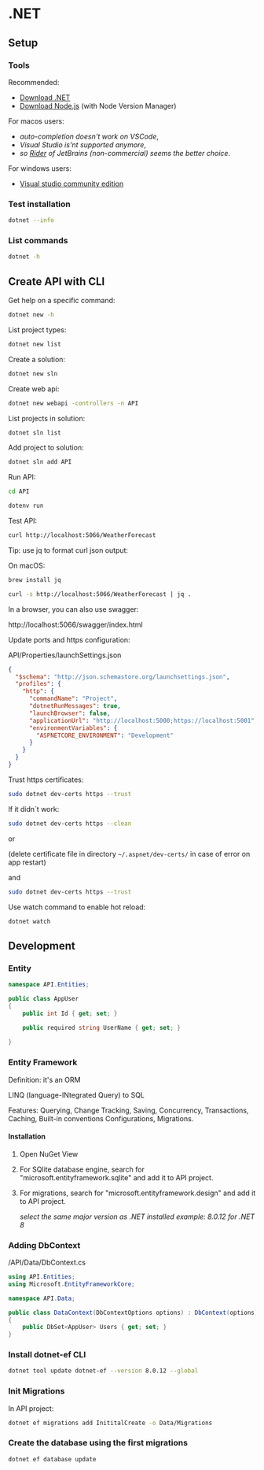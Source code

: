 # .NET

## Setup

### Tools

Recommended:

- [Download .NET](https://dotnet.microsoft.com/fr-fr/download)
- [Download Node.js](https://github.com/nvm-sh/nvm) (with Node Version Manager)

For macos users:

- *auto-completion doesn't work on VSCode*,
- *Visual Studio is'nt supported anymore*,
- *so [Rider](https://www.jetbrains.com/fr-fr/rider/download/#section=mac) of JetBrains (non-commercial) seems the better choice*.

For windows users:

- [Visual studio community edition](https://visualstudio.microsoft.com/fr/downloads/)

### Test installation

```bash
dotnet --info
```

### List commands

```bash
dotnet -h
```

## Create API with CLI

Get help on a specific command:

```bash
dotnet new -h
```

List project types:

```bash
dotnet new list
```

Create a solution:

```bash
dotnet new sln
```

Create web api:

```bash
dotnet new webapi -controllers -n API
```

List projects in solution:

```bash
dotnet sln list
```

Add project to solution:

```bash
dotnet sln add API
```

Run API:

```bash
cd API
```

```bash
dotenv run
```

Test API:

```bash
curl http://localhost:5066/WeatherForecast
```

Tip: use jq to format curl json output:

On macOS:

```bash
brew install jq
````

```bash
curl -s http://localhost:5066/WeatherForecast | jq .
```

In a browser, you can also use swagger:

http://localhost:5066/swagger/index.html

Update ports and https configuration:

API/Properties/launchSettings.json
```json
{
  "$schema": "http://json.schemastore.org/launchsettings.json",
  "profiles": {
    "http": {
      "commandName": "Project",
      "dotnetRunMessages": true,
      "launchBrowser": false,
      "applicationUrl": "http://localhost:5000;https://localhost:5001",
      "environmentVariables": {
        "ASPNETCORE_ENVIRONMENT": "Development"
      }
    }
  }
}
```

Trust https certificates:

```bash
sudo dotnet dev-certs https --trust
```

If it didn`t work:

```bash
sudo dotnet dev-certs https --clean
```

or

(delete certificate file in directory `~/.aspnet/dev-certs/` in case of error on app restart)

and 

```bash
sudo dotnet dev-certs https --trust
```

Use watch command to enable hot reload:

```bash
dotnet watch
```

## Development

### Entity

```csharp
namespace API.Entities;

public class AppUser
{
    public int Id { get; set; }

    public required string UserName { get; set; }
    
}
```

### Entity Framework

Definition: it's an ORM

LINQ (language-INtegrated Query) to SQL

Features: Querying, Change Tracking, Saving, Concurrency, Transactions, Caching, Built-in conventions Configurations, Migrations.

#### Installation

1. Open NuGet View

2. For SQlite database engine, search for "microsoft.entityframework.sqlite" and add it to API project.

3. For migrations, search for "microsoft.entityframework.design" and add it to API project.

   *select the same major version as .NET installed example: 8.0.12 for .NET 8*

### Adding DbContext

/API/Data/DbContext.cs

```csharp
using API.Entities;
using Microsoft.EntityFrameworkCore;

namespace API.Data;

public class DataContext(DbContextOptions options) : DbContext(options)
{
    public DbSet<AppUser> Users { get; set; }
} 
```

### Install dotnet-ef CLI

```bash
dotnet tool update dotnet-ef --version 8.0.12 --global
```

### Init Migrations

In API project:

```bash
dotnet ef migrations add InititalCreate -o Data/Migrations
```

### Create the database using the first migrations

```bash
dotnet ef database update
```
